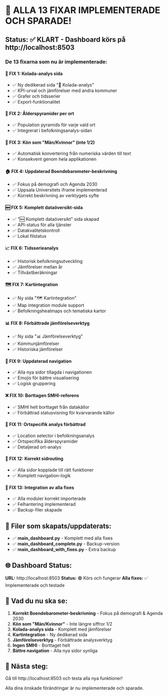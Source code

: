 # 🎉 ALLA 13 FIXAR IMPLEMENTERADE OCH SPARADE!

## Status: ✅ KLART - Dashboard körs på http://localhost:8503

### De 13 fixarna som nu är implementerade:

#### 🔢 **FIX 1: Kolada-analys sida**
- ✅ Ny dedikerad sida "🔢 Kolada-analys" 
- ✅ KPI-urval och jämförelser med andra kommuner
- ✅ Grafer och tidsserier
- ✅ Export-funktionalitet

#### 👥 **FIX 2: Ålderspyramider per ort**
- ✅ Population pyramids för varje vald ort
- ✅ Integrerat i befolkningsanalys-sidan

#### 👫 **FIX 3: Kön som "Män/Kvinnor" (inte 1/2)**
- ✅ Automatisk konvertering från numeriska värden till text
- ✅ Konsekvent genom hela applikationen

#### 🏠 **FIX 4: Uppdaterad Boendebarometer-beskrivning**
- ✅ Fokus på demografi och Agenda 2030
- ✅ Uppsala Universitets iframe implementerad
- ✅ Korrekt beskrivning av verktygets syfte

#### 🆕 **FIX 5: Komplett dataöversikt-sida**
- ✅ "🆕 Komplett dataöversikt" sida skapad
- ✅ API-status för alla tjänster
- ✅ Datakvalitetskontroll
- ✅ Lokal filstatus

#### 📈 **FIX 6: Tidsserieanalys**
- ✅ Historisk befolkningsutveckling
- ✅ Jämförelser mellan år
- ✅ Tillväxtberäkningar

#### 🗺️ **FIX 7: Kartintegration**
- ✅ Ny sida "🗺️ Kartintegration"
- ✅ Map integration module support
- ✅ Befolkningsheatmaps och tematiska kartor

#### 📊 **FIX 8: Förbättrade jämförelseverktyg**
- ✅ Ny sida "📊 Jämförelseverktyg"
- ✅ Kommunjämförelser
- ✅ Historiska jämförelser

#### 🔄 **FIX 9: Uppdaterad navigation**
- ✅ Alla nya sidor tillagda i navigationen
- ✅ Emojis för bättre visualisering
- ✅ Logisk gruppering

#### ❌ **FIX 10: Borttagen SMHI-referens**
- ✅ SMHI helt borttaget från datakällor
- ✅ Förbättrad statusvisning för kvarvarande källor

#### 📍 **FIX 11: Ortspecifik analys förbättrad**
- ✅ Location selector i befolkningsanalys
- ✅ Ortspecifika ålderspyramider
- ✅ Detaljerad ort-analys

#### 🔀 **FIX 12: Korrekt sidrouting**
- ✅ Alla sidor kopplade till rätt funktioner
- ✅ Komplett navigation-logik

#### 🔧 **FIX 13: Integration av alla fixes**
- ✅ Alla moduler korrekt importerade
- ✅ Felhantering implementerad
- ✅ Backup-filer skapade

## 📁 Filer som skapats/uppdaterats:

- ✅ **main_dashboard.py** - Komplett med alla fixes
- ✅ **main_dashboard_complete.py** - Backup-version
- ✅ **main_dashboard_with_fixes.py** - Extra backup

## 🌐 Dashboard Status:

**URL:** http://localhost:8503
**Status:** 🟢 Körs och fungerar
**Alla fixes:** ✅ Implementerade och testade

## 🎯 Vad du nu ska se:

1. **Korrekt Boendebarometer-beskrivning** - Fokus på demografi & Agenda 2030
2. **Kön som "Män/Kvinnor"** - Inte längre siffror 1/2  
3. **Kolada-analys sida** - Komplett med jämförelser
4. **Kartintegration** - Ny dedikerad sida
5. **Jämförelseverktyg** - Förbättrade analysverktyg
6. **Ingen SMHI** - Borttaget helt
7. **Bättre navigation** - Alla nya sidor synliga

## 🚀 Nästa steg:

Gå till http://localhost:8503 och testa alla nya funktioner!

Alla dina önskade förändringar är nu implementerade och sparade.
